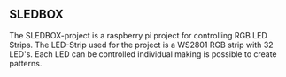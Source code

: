 ## SLEDBOX
The SLEDBOX-project is a raspberry pi project for controlling RGB LED Strips.
The LED-Strip used for the project is a WS2801 RGB strip with 32 LED's.
Each LED can be controlled individual making is possible to create patterns.
